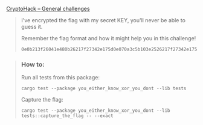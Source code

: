 [CryptoHack – General challenges](https://cryptohack.org/challenges/general/)

> I've encrypted the flag with my secret KEY, you'll never be able to guess it.
>
> Remember the flag format and how it might help you in this challenge!
>
>     0e0b213f26041e480b26217f27342e175d0e070a3c5b103e2526217f27342e175d0e077e263451150104

> ### How to:
> Run all tests from this package:
>
>     cargo test --package you_either_know_xor_you_dont --lib tests
>
> Capture the flag:
>
>     cargo test --package you_either_know_xor_you_dont --lib tests::capture_the_flag -- --exact
